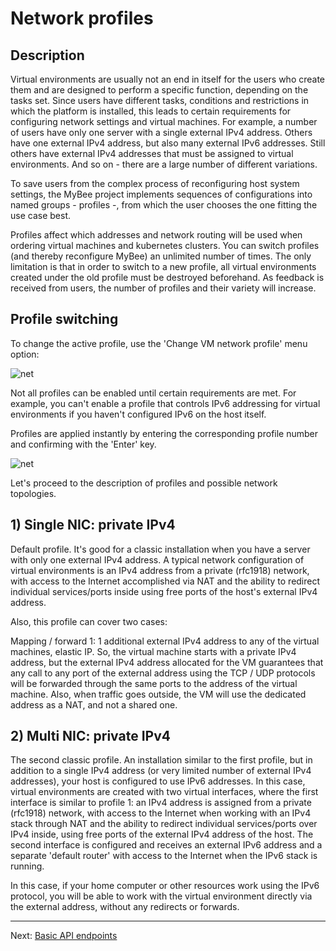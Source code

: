 # Network profiles

## Description

Virtual environments are usually not an end in itself for the users who create them and are designed to perform a specific function, depending on the tasks set. Since users have different tasks, conditions and restrictions in which the platform is installed, this leads to certain requirements for configuring network settings and virtual machines. For example, a number of users have only one server with a single external IPv4 address. Others have one external IPv4 address, but also many external IPv6 addresses. Still others have external IPv4 addresses that must be assigned to virtual environments. And so on - there are a large number of different variations.

To save users from the complex process of reconfiguring host system settings, the MyBee project implements sequences of configurations into named groups - profiles -, from which the user chooses the one fitting the use case best.

Profiles affect which addresses and network routing will be used when ordering virtual machines and kubernetes clusters. You can switch profiles (and thereby reconfigure MyBee) an unlimited number of times. The only limitation is that in order to switch to a new profile, all virtual environments created under the old profile must be destroyed beforehand. As feedback is received from users, the number of profiles and their variety will increase.

## Profile switching

To change the active profile, use the 'Change VM network profile' menu option:

![net](https://user-images.githubusercontent.com/926409/163693214-04a0f579-e36c-44d2-a877-2b790f90291d.png)

Not all profiles can be enabled until certain requirements are met. For example, you can't enable a profile that controls IPv6 addressing for virtual environments if you haven't configured IPv6 on the host itself.

Profiles are applied instantly by entering the corresponding profile number and confirming with the 'Enter' key.

![net](https://user-images.githubusercontent.com/926409/163694702-63a21af7-aaea-4d68-a97f-dd0e55b360bf.png)

Let's proceed to the description of profiles and possible network topologies.

## 1) Single NIC: private IPv4

Default profile. It's good for a classic installation when you have a server with only one external IPv4 address. A typical network configuration of virtual environments is an IPv4 address from a private (rfc1918) network, with access to the Internet accomplished via NAT and the ability to redirect individual services/ports inside using free ports of the host's external IPv4 address.

Also, this profile can cover two cases:

Mapping / forward 1: 1 additional external IPv4 address to any of the virtual machines, elastic IP. So, the virtual machine starts with a private IPv4 address, but the external IPv4 address allocated for the VM guarantees that any call to any port of the external address using the TCP / UDP protocols will be forwarded through the same ports to the address of the virtual machine. Also, when traffic goes outside, the VM will use the dedicated address as a NAT, and not a shared one.

## 2) Multi NIC: private IPv4

The second classic profile. An installation similar to the first profile, but in addition to a single IPv4 address (or very limited number of external IPv4 addresses), your host is configured to use IPv6 addresses. In this case, virtual environments are created with two virtual interfaces, where the first interface is similar to profile 1: an IPv4 address is assigned from a private (rfc1918) network, with access to the Internet when working with an IPv4 stack through NAT and the ability to redirect individual services/ports over IPv4 inside, using free ports of the external IPv4 address of the host. The second interface is configured and receives an external IPv6 address and a separate 'default router' with access to the Internet when the IPv6 stack is running.

In this case, if your home computer or other resources work using the IPv6 protocol, you will be able to work with the virtual environment directly via the external address, without any redirects or forwards.


---

Next: [Basic API endpoints](api.md)
